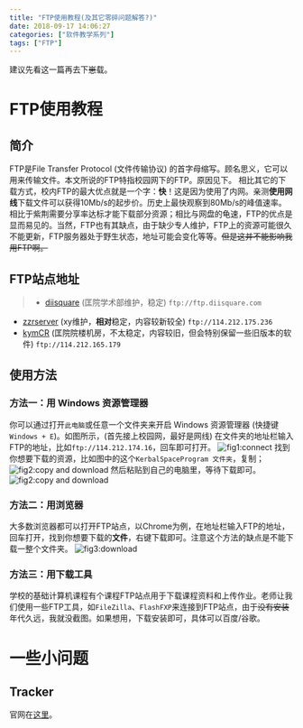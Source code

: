 ```yaml
---
title: "FTP使用教程(及其它零碎问题解答?)"
date: 2018-09-17 14:06:27
categories: ["软件教学系列"]
tags: ["FTP"]
---
```


建议先看这一篇再去下~~崽~~载。

<!--more-->
# FTP使用教程

## 简介
FTP是File Transfer Protocol (文件传输协议) 的首字母缩写。顾名思义，它可以用来传输文件。本文所说的FTP特指校园网下的FTP。原因见下。
相比其它的下载方式，校内FTP的最大优点就是一个字：**快**！这是因为使用了内网。亲测**使用网线**下载文件可以获得10Mb/s的起步价。历史上最快观察到80Mb/s的峰值速率。
相比于紫荆需要分享率达标才能下载部分资源；相比与网盘的龟速，FTP的优点是显而易见的。当然，FTP也有其缺点，由于缺少专人维护，FTP上的资源可能很久不能更新，FTP服务器处于野生状态，地址可能会变化等等。~~但是这并不能影响我用FTP啊。~~

## FTP站点地址
> - [diisquare](ftp://ftp.diisquare.com) (匡院学术部维护，稳定) ``ftp://ftp.diisquare.com``
- [zzrserver](ftp://114.212.175.236) (xy维护，**相对**稳定，内容较新较全) ``ftp://114.212.175.236``
- [kymCR](ftp://114.212.165.179) (匡院院楼机房，不太稳定，内容较旧，但会特别保留一些旧版本的软件) ``ftp://114.212.165.179``

## 使用方法

### 方法一：用 Windows 资源管理器
你可以通过打开``此电脑``或任意一个文件夹来开启 Windows 资源管理器 (快捷键 ``Windows + E``)。如图所示，(首先接上校园网，最好是网线) 在文件夹的地址栏输入FTP的地址，比如``ftp://114.212.174.16``，回车即可打开。
![fig1:connect](/figure/ftp/InputAddress.png)
找到你想要下载的资源，比如图中的这个``KerbalSpaceProgram 文件夹``，复制；
![fig2:copy and download](/figure/ftp/copy.png)
然后粘贴到自己的电脑里，等待下载即可。
![fig2:copy and download](/figure/ftp/paste.png)

### 方法二：用浏览器
大多数浏览器都可以打开FTP站点，以Chrome为例，在地址栏输入FTP的地址，回车打开，找到你想要下载的**文件**，右键下载即可。注意这个方法的缺点是不能下载一整个文件夹。
![fig3:download](/figure/ftp/download.png)

### 方法三：用下载工具
学校的基础计算机课程有个课程FTP站点用于下载课程资料和上传作业。老师让我们使用一些FTP工具，如``FileZilla``、``FlashFXP``来连接到FTP站点，由于~~没有安装~~年代久远，我就没截图。如果想用，下载安装即可，具体可以百度/谷歌。

# 一些小问题

## Tracker
官网在[这里](http://physlets.org/tracker/)。
